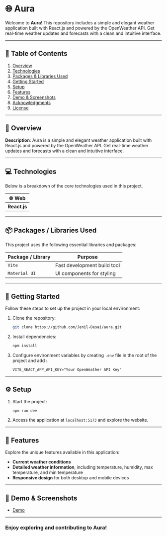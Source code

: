 # 🌐 Aura

Welcome to **Aura**! This repository includes a simple and elegant weather application built with React.js and powered by the OpenWeather API. Get real-time weather updates and forecasts with a clean and intuitive interface.

---

## 📑 Table of Contents

1. [Overview](#-overview)
2. [Technologies](#-technologies)
3. [Packages & Libraries Used](#-packages--libraries-used)
4. [Getting Started](#-getting-started)
5. [Setup](#-setup)
6. [Features](#-features)
7. [Demo & Screenshots](#-demo--screenshots)
8. [Acknowledgments](#-acknowledgments)
9. [License](#-license)

---

## 🌟 Overview

**Description**: Aura is a simple and elegant weather application built with React.js and powered by the OpenWeather API. Get real-time weather updates and forecasts with a clean and intuitive interface.

---

## 💻 Technologies

Below is a breakdown of the core technologies used in this project.

| 🌐 Web       |
| ------------ |
| **React.js** |

---

## 📦 Packages / Libraries Used

This project uses the following essential libraries and packages:

| Package / Library | Purpose                     |
| ----------------- | --------------------------- |
| `Vite`            | Fast development build tool |
| `Material UI`     | UI components for styling   |

---

## 🚀 Getting Started

Follow these steps to set up the project in your local environment:

1. Clone the repository:
   ```bash
   git clone https://github.com/Jenil-Desai/aura.git
   ```
2. Install dependencies:
   ```bash
   npm install
   ```
3. Configure environment variables by creating `.env` file in the root of the project and add :.
   ```env
   VITE_REACT_APP_API_KEY="Your OpenWeather API Key"
   ```

---

## ⚙️ Setup

1. Start the project:
   ```bash
   npm run dev
   ```
2. Access the application at `localhost:5173` and explore the website.

---

## 🎯 Features

Explore the unique features available in this application:

- **Current weather conditions**
- **Detailed weather information**, including temperature, humidity, max temperature, and min temperature
- **Responsive design** for both desktop and mobile devices

---

## 🔗 Demo & Screenshots

- [Demo](https://aura-bay.vercel.app/)

---

### Enjoy exploring and contributing to Aura!